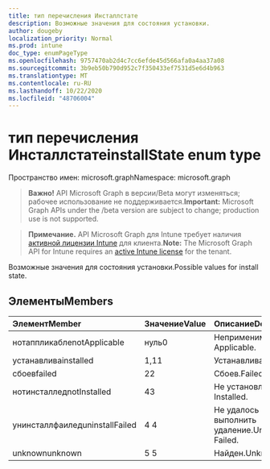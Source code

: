 ```yaml
---
title: тип перечисления Инсталлстате
description: Возможные значения для состояния установки.
author: dougeby
localization_priority: Normal
ms.prod: intune
doc_type: enumPageType
ms.openlocfilehash: 9757470ab2d4c7cc6efde45d566afa0a4aa37a08
ms.sourcegitcommit: 3b9eb50b790d952c7f350433ef7531d5e6d4b963
ms.translationtype: MT
ms.contentlocale: ru-RU
ms.lasthandoff: 10/22/2020
ms.locfileid: "48706004"
---
```

# <a name="installstate-enum-type"></a><span data-ttu-id="bde3a-103">тип перечисления Инсталлстате</span><span class="sxs-lookup"><span data-stu-id="bde3a-103">installState enum type</span></span>

<span data-ttu-id="bde3a-104">Пространство имен: microsoft.graph</span><span class="sxs-lookup"><span data-stu-id="bde3a-104">Namespace: microsoft.graph</span></span>

> <span data-ttu-id="bde3a-105">**Важно!** API Microsoft Graph в версии/Beta могут изменяться; рабочее использование не поддерживается.</span><span class="sxs-lookup"><span data-stu-id="bde3a-105">**Important:** Microsoft Graph APIs under the /beta version are subject to change; production use is not supported.</span></span>

> <span data-ttu-id="bde3a-106">**Примечание.** API Microsoft Graph для Intune требует наличия [активной лицензии Intune](https://go.microsoft.com/fwlink/?linkid=839381) для клиента.</span><span class="sxs-lookup"><span data-stu-id="bde3a-106">**Note:** The Microsoft Graph API for Intune requires an [active Intune license](https://go.microsoft.com/fwlink/?linkid=839381) for the tenant.</span></span>

<span data-ttu-id="bde3a-107">Возможные значения для состояния установки.</span><span class="sxs-lookup"><span data-stu-id="bde3a-107">Possible values for install state.</span></span>

## <a name="members"></a><span data-ttu-id="bde3a-108">Элементы</span><span class="sxs-lookup"><span data-stu-id="bde3a-108">Members</span></span>
|<span data-ttu-id="bde3a-109">Элемент</span><span class="sxs-lookup"><span data-stu-id="bde3a-109">Member</span></span>|<span data-ttu-id="bde3a-110">Значение</span><span class="sxs-lookup"><span data-stu-id="bde3a-110">Value</span></span>|<span data-ttu-id="bde3a-111">Описание</span><span class="sxs-lookup"><span data-stu-id="bde3a-111">Description</span></span>|
|:---|:---|:---|
|<span data-ttu-id="bde3a-112">нотаппликабле</span><span class="sxs-lookup"><span data-stu-id="bde3a-112">notApplicable</span></span>|<span data-ttu-id="bde3a-113">нуль</span><span class="sxs-lookup"><span data-stu-id="bde3a-113">0</span></span>|<span data-ttu-id="bde3a-114">Неприменимо.</span><span class="sxs-lookup"><span data-stu-id="bde3a-114">Not Applicable.</span></span>|
|<span data-ttu-id="bde3a-115">устанавлива</span><span class="sxs-lookup"><span data-stu-id="bde3a-115">installed</span></span>|<span data-ttu-id="bde3a-116">1,1</span><span class="sxs-lookup"><span data-stu-id="bde3a-116">1</span></span>|<span data-ttu-id="bde3a-117">Устанавлива.</span><span class="sxs-lookup"><span data-stu-id="bde3a-117">Installed.</span></span>|
|<span data-ttu-id="bde3a-118">сбоев</span><span class="sxs-lookup"><span data-stu-id="bde3a-118">failed</span></span>|<span data-ttu-id="bde3a-119">2</span><span class="sxs-lookup"><span data-stu-id="bde3a-119">2</span></span>|<span data-ttu-id="bde3a-120">Сбоев.</span><span class="sxs-lookup"><span data-stu-id="bde3a-120">Failed.</span></span>|
|<span data-ttu-id="bde3a-121">нотинсталлед</span><span class="sxs-lookup"><span data-stu-id="bde3a-121">notInstalled</span></span>|<span data-ttu-id="bde3a-122">4</span><span class="sxs-lookup"><span data-stu-id="bde3a-122">3</span></span>|<span data-ttu-id="bde3a-123">Не установлено.</span><span class="sxs-lookup"><span data-stu-id="bde3a-123">Not Installed.</span></span>|
|<span data-ttu-id="bde3a-124">унинсталлфаилед</span><span class="sxs-lookup"><span data-stu-id="bde3a-124">uninstallFailed</span></span>|<span data-ttu-id="bde3a-125">4 </span><span class="sxs-lookup"><span data-stu-id="bde3a-125">4</span></span>|<span data-ttu-id="bde3a-126">Не удалось выполнить удаление.</span><span class="sxs-lookup"><span data-stu-id="bde3a-126">Uninstall Failed.</span></span>|
|<span data-ttu-id="bde3a-127">unknown</span><span class="sxs-lookup"><span data-stu-id="bde3a-127">unknown</span></span>|<span data-ttu-id="bde3a-128">5 </span><span class="sxs-lookup"><span data-stu-id="bde3a-128">5</span></span>|<span data-ttu-id="bde3a-129">Найден.</span><span class="sxs-lookup"><span data-stu-id="bde3a-129">Unknown.</span></span>|





